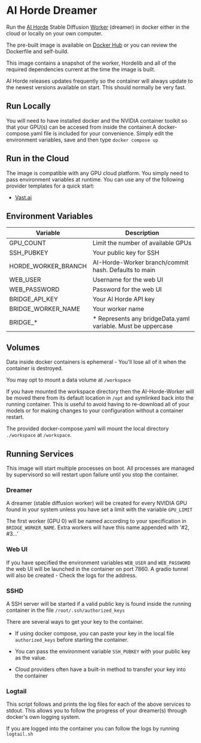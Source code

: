 # AI Horde Dreamer

Run the [AI Horde](https://aihorde.net) Stable Diffusion [Worker](https://github.com/Haidra-Org/AI-Horde-Worker)  (dreamer) in docker either in the cloud or locally on your own computer.

The pre-built image is available on [Docker Hub](https://hub.docker.com/r/dynamedia/ai-horde-dreamer) or you can review the Dockerfile and self-build.

This image contains a snapshot of the worker, Hordelib and all of the required dependencies current at the time the image is built.

AI Horde releases updates frequently so the container will always update to the newest versions available on start. This should normally be very fast.


## Run Locally

You will need to have installed docker and the NVIDIA container toolkit so that your GPU(s) can be accesed from inside the container.A docker-compose.yaml file is included for your convenience. Simply edit the environment variables, save and then type `docker compose up`

## Run in the Cloud

The image is compatible with any GPU cloud platform. You simply need to pass environment variables at runtime. You can use any of the following provider templates for a quick start:
- [Vast.ai](https://cloud.vast.ai/?ref=62897&template_id=48b6ab2dcb1e19a56284c2c2a15c4c73)



## Environment Variables

| Variable            | Description |
| ------------------- | ----------- |
| GPU_COUNT           | Limit the number of available GPUs |
| SSH_PUBKEY          | Your public key for SSH |
| HORDE_WORKER_BRANCH | AI-Horde-Worker branch/commit hash. Defaults to main |
| WEB_USER            | Username for the web UI |
| WEB_PASSWORD        | Password for the web UI |
| BRIDGE_API_KEY      | Your AI Horde API key |
| BRIDGE_WORKER_NAME  | Your worker name |
| BRIDGE_*            | * Represents any bridgeData.yaml variable. Must be uppercase |

## Volumes

Data inside docker containers is ephemeral - You'll lose all of it when the container is destroyed.

You may opt to mount a data volume at `/workspace`

If you have mounted the workspace directory then the AI-Horde-Worker will be moved there from its default location in `/opt` and symlinked back into the running container. This is useful to avoid having to re-download all of your models or for making changes to your configuration without a container restart.

The provided docker-compose.yaml will mount the local directory `./workspace` at `/workspace`.

## Running Services

This image will start multiple processes on boot. All processes are managed by supervisord so will restart upon failure until you stop the container.

### Dreamer

A dreamer (stable diffusion worker) will be created for every NVIDIA GPU found in your system unless you have set a limit with the variable `GPU_LIMIT`

The first worker (GPU 0) will be named according to your specification in `BRIDGE_WORKER_NAME`. Extra workers will have this name appended with '#2, #3...'

### Web UI

If you have specified the environment variables `WEB_USER` and `WEB_PASSWORD` the web UI will be launched in the container on port 7860. A gradio tunnel will also be created - Check the logs for the address.

### SSHD

A SSH server will be started if a valid public key is found inside the running container in the file `/root/.ssh/authorized_keys`

There are several ways to get your key to the container.

- If using docker compose, you can paste your key in the local file `authorized_keys` before starting the container.
 
- You can pass the environment variable `SSH_PUBKEY` with your public key as the value.
- Cloud providers often have a built-in method to transfer your key into the container
 

### Logtail

This script follows and prints the log files for each of the above services to stdout. This allows you to follow the progress of your dreamer(s) through docker's own logging system.

If you are logged into the container you can follow the logs by running `logtail.sh`




